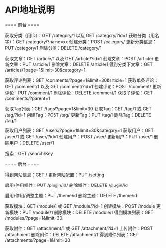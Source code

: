 API地址说明
=================

==== 前台 ====

获取分类（用ID）：GET /category/1 以及 GET /category/?id=1
获取分类（用名字）：GET /category/?name=xx
创建分类：POST /category/
更新分类信息：PUT /category/1
删除分类：DELETE /category/1

获取文章：GET /article/1 以及 GET /article/?id=1
创建文章：POST /article/
更新文章：PUT /article/1
删除文章：DELETE /article/1
得到分类下文章：GET /articles/?page=1&limit=30&category=1

获取评论列表：GET /comments/?page=1&limit=30&article=1
获取单条评论：GET /comment/1 以及 GET /comment/?id=1
创建评论：POST /comment/
更新评论：PUT /comment/1
删除评论：DELETE /comment/1
获取子评论：GET /comments/?parent=1

获取Tag列表：GET /tags/?page=1&limit=30
获取Tag：GET /tag/1 或 GET /tag/?id=1
创建Tag：POST /tag/
更新Tag：PUT /tag/1
删除Tag：DELETE /tag/1

获取用户列表：GET /users/?page=1&limit=30&category=1
获取用户：GET /user/1 或 GET /user/?id=1
创建用户：POST /user/
更新用户：PUT /user/1
删除用户：DELETE /user/1

搜索：GET /search/Key

==== 后台 ====

得到网站信息：GET /
更新网站配置：PUT /setting

启用/停用插件：PUT /plugin/id/
删除插件：DELETE /plugin/id

启用/停用/调整主题：PUT /theme/id
删除主题：DELETE /theme/id

获取模块：GET /module/1 或 GET /module/?id=1
创建模块：POST /module
更新模块：PUT /module/1
删除模块：DELETE /module/1
得到模块列表：GET /modules/?page=1&limit=30

获取附件：GET /attachment/1 或 GET /attachment/?id=1
上传附件：POST /attachment
删除附件：DELETE /attachment/1
得到附件列表：GET /attachments/?page=1&limit=30